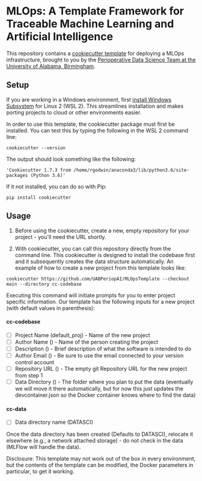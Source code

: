 # MLOps: A Template Framework for Traceable Machine Learning and Artificial Intelligence
This repository contains a [cookiecutter template](https://cookiecutter.readthedocs.io/en/stable/) for deploying a MLOps infrastructure, brought to you by the [Perioperative Data Science Team at the University of Alabama, Birmingham](https://sites.uab.edu/periop-datascience/).

## Setup

If you are working in a Windows environment, first [install Windows Subsystem](https://learn.microsoft.com/en-us/windows/wsl/install) for Linux 2 (WSL 2).  This streamlines installation and makes porting projects to cloud or other environments easier.  

In order to use this template, the cookiecutter package must first be installed. You can test this by typing the following in the WSL 2 command line: 
~~~
cookiecutter --version
~~~ 



The output should look something like the following:
```
'Cookiecutter 1.7.3 from /home/rgodwin/anaconda3/lib/python3.6/site-packages (Python 3.6)'
```

If it not installed, you can do so with Pip:
~~~
pip install cookiecutter
~~~

## Usage
1. Before using the cookiecutter, create a new, empty repository for your project - you'll need the URL shortly.


2. With cookiecutter, you can call this repository directly from the command line.  This cookiecutter is designed to install the codebase first and it subsequently creates the data structure automatically.   An example of how to create a new project from this template looks like:
~~~
cookiecutter https://github.com/UABPeriopAI/MLOpsTemplate --checkout main --directory cc-codebase
~~~
Executing this command will initiate prompts for you to enter project specific information.  Our template has the following inputs for a new project (with default values in parenthesis):
#### cc-codebase
- [ ] Project Name (default_proj) - Name of the new project
- [ ] Author Name () - Name of the person creating the project 
- [ ] Description () - Brief description of what the software is intended to do
- [ ] Author Email () - Be sure to use the email connected to your version control account
- [ ] Repository URL () - The empty git Repository URL for the new project from step 1
- [ ] Data Directory () - The folder where you plan to put the data (eventually we will move it there automatically, but for now this just updates the devcontainer.json so the Docker container knows where to find the data)

#### cc-data
- [ ] Data directory name (DATASCI)

Once the data directory has been created (Defaults to DATASCI), relocate it elsewhere (e.g., a network attached storage) - do not check in the data (MLFlow will handle the data).

Disclosure: This template may not work out of the box in every environment, but the contents of the template can be modified, the Docker parameters in particular, to get it working. 
